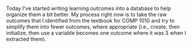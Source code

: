 Today I've started writing learning outcomes into a database to help organize
them a bit better. My process right now is to take the raw outcomes that I
identified from the textbook for COMP 1010 and try to simplify them into fewer
outcomes, where appropriate (i.e., create, then initialize, then use a variable
becomes one outcome where it was 3 when I extracted them).
